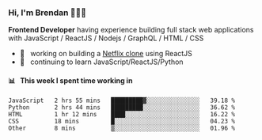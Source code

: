 ### Hi, I'm Brendan 👨🏻‍💻

<b>Frontend Developer</b> having experience building full stack web applications with JavaScript / ReactJS / Nodejs / GraphQL / HTML / CSS</p>

 - 🚀 	&nbsp; working on building a [Netflix clone](https://github.com/brendantfinn/netflix-clone) using ReactJS
 - 🌱 	&nbsp; continuing to learn JavaScript/ReactJS/Python

 
 
#### 📊 	&nbsp; This week I spent time working in
<!--START_SECTION:waka-->
```text
JavaScript   2 hrs 55 mins   █████████▓░░░░░░░░░░░░░░░   39.18 % 
Python       2 hrs 44 mins   █████████░░░░░░░░░░░░░░░░   36.62 % 
HTML         1 hr 12 mins    ████░░░░░░░░░░░░░░░░░░░░░   16.22 % 
CSS          18 mins         █░░░░░░░░░░░░░░░░░░░░░░░░   04.23 % 
Other        8 mins          ▒░░░░░░░░░░░░░░░░░░░░░░░░   01.96 % 
```
<!--END_SECTION:waka-->
